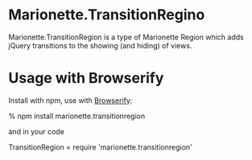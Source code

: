 # Marionette.TransitionRegino

Marionette.TransitionRegion is a type of Marionette Region which adds jQuery transitions to the showing (and hiding) of views.

# Usage with Browserify

Install with npm, use with [Browserify][]:

% npm install marionette.transitionregion

and in your code

TransitionRegion = require 'marionette.transitionregion'

[Browserify]: http://browserify.org
